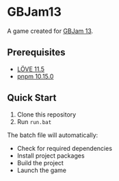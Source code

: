 # GBJam13

A game created for [GBJam 13](https://itch.io/jam/gbjam-13).

## Prerequisites
- [LÖVE 11.5](https://love2d.org/)
- [pnpm 10.15.0](https://pnpm.io/installation)

## Quick Start
1. Clone this repository
2. Run `run.bat`

The batch file will automatically:
- Check for required dependencies
- Install project packages
- Build the project
- Launch the game